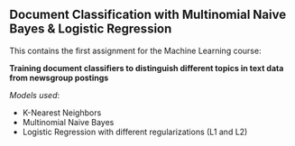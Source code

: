 ## Document Classification with Multinomial Naive Bayes & Logistic Regression

This contains the first assignment for the Machine Learning course:

**Training document classifiers to distinguish different topics in text data from newsgroup postings**  

*Models used*:  
* K-Nearest Neighbors  
* Multinomial Naive Bayes  
* Logistic Regression with different regularizations (L1 and L2)  
